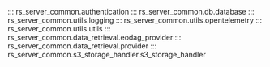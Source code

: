 ::: rs_server_common.authentication
::: rs_server_common.db.database
::: rs_server_common.utils.logging
::: rs_server_common.utils.opentelemetry
::: rs_server_common.utils.utils
::: rs_server_common.data_retrieval.eodag_provider
::: rs_server_common.data_retrieval.provider
::: rs_server_common.s3_storage_handler.s3_storage_handler

